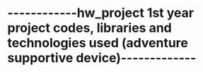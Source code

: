 # ------------hw_project 1st year project codes, libraries and technologies used (adventure supportive device)-------------
